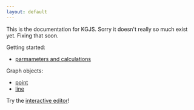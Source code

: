 ```yaml
---
layout: default
---
```


This is the documentation for KGJS. Sorry it doesn't really so much exist yet. Fixing that soon.

Getting started:
* [parmameters and calculations](param.html)

Graph objects:
* [point](point.html)
* [line](line.html)

Try the [interactive editor](author.html)!
